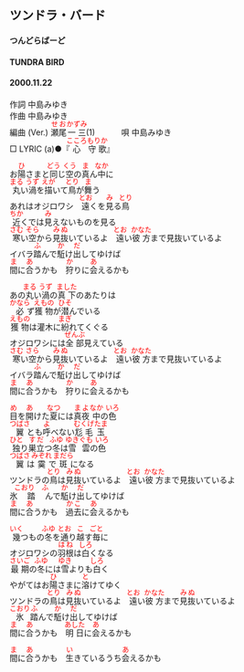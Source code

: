 <style type="text/css">
	ruby{
	    ruby-position: over;
	}
	ruby > rt{font-size: 12px;color:red;}
	p{font:16px;font-size: '楷体'}
</style>
## ツンドラ・バード
#### つんどらばーど
#### TUNDRA BIRD
#### 2000.11.22


作詞     中島みゆき　　　　　   
作曲      中島みゆき  　　　   
編曲 (Ver.) <ruby><rb>瀬尾</rb><rp>(</rp><rt>せお</rt><rp>)</rp></ruby><ruby><rb>一三</rb><rp>(</rp><rt>かずみ</rt><rp>)</rp></ruby>(1)　　　
唄     中島みゆき     
□ LYRIC (a)●『<ruby><rb>心</rb><rp>(</rp><rt>こころ</rt><rp>)</rp></ruby><ruby><rb>守歌</rb><rp>(</rp><rt>もりか</rt><rp>)</rp></ruby>』  
  
  
お<ruby><rb>陽</rb><rp>(</rp><rt>ひ</rt><rp>)</rp></ruby>さまと<ruby><rb>同</rb><rp>(</rp><rt>どう</rt><rp>)</rp></ruby>じ<ruby><rb>空</rb><rp>(</rp><rt>くう</rt><rp>)</rp></ruby>の<ruby><rb>真</rb><rp>(</rp><rt>ま</rt><rp>)</rp></ruby>ん<ruby><rb>中</rb><rp>(</rp><rt>なか</rt><rp>)</rp></ruby>に  
<ruby><rb>丸</rb><rp>(</rp><rt>まる</rt><rp>)</rp></ruby>い<ruby><rb>渦</rb><rp>(</rp><rt>うず</rt><rp>)</rp></ruby>を<ruby><rb>描</rb><rp>(</rp><rt>えが</rt><rp>)</rp></ruby>いて<ruby><rb>鳥</rb><rp>(</rp><rt>とり</rt><rp>)</rp></ruby>が<ruby><rb>舞</rb><rp>(</rp><rt>ま</rt><rp>)</rp></ruby>う  
あれはオジロワシ　<ruby><rb>遠</rb><rp>(</rp><rt>とお</rt><rp>)</rp></ruby>くを<ruby><rb>見</rb><rp>(</rp><rt>み</rt><rp>)</rp></ruby>る<ruby><rb>鳥</rb><rp>(</rp><rt>とり</rt><rp>)</rp></ruby>  
<ruby><rb>近</rb><rp>(</rp><rt>ちか</rt><rp>)</rp></ruby>くでは<ruby><rb>見</rb><rp>(</rp><rt>み</rt><rp>)</rp></ruby>えないものを見る  
<ruby><rb>寒</rb><rp>(</rp><rt>さむ</rt><rp>)</rp></ruby>い<ruby><rb>空</rb><rp>(</rp><rt>そら</rt><rp>)</rp></ruby>から<ruby><rb>見抜</rb><rp>(</rp><rt>みぬ</rt><rp>)</rp></ruby>いているよ　<ruby><rb>遠</rb><rp>(</rp><rt>とお</rt><rp>)</rp></ruby>い<ruby><rb>彼方</rb><rp>(</rp><rt>かなた</rt><rp>)</rp></ruby>まで見抜いているよ  
イバラ<ruby><rb>踏</rb><rp>(</rp><rt>ふ</rt><rp>)</rp></ruby>んで<ruby><rb>駈</rb><rp>(</rp><rt>か</rt><rp>)</rp></ruby>け<ruby><rb>出</rb><rp>(</rp><rt>だ</rt><rp>)</rp></ruby>してゆけば  
<ruby><rb>間</rb><rp>(</rp><rt>ま</rt><rp>)</rp></ruby>に<ruby><rb>合</rb><rp>(</rp><rt>あ</rt><rp>)</rp></ruby>うかも　<ruby><rb>狩</rb><rp>(</rp><rt>か</rt><rp>)</rp></ruby>りに<ruby><rb>会</rb><rp>(</rp><rt>あ</rt><rp>)</rp></ruby>えるかも  
  
あの<ruby><rb>丸</rb><rp>(</rp><rt>まる</rt><rp>)</rp></ruby>い<ruby><rb>渦</rb><rp>(</rp><rt>うず</rt><rp>)</rp></ruby>の<ruby><rb>真下</rb><rp>(</rp><rt>ました</rt><rp>)</rp></ruby>のあたりは  
<ruby><rb>必</rb><rp>(</rp><rt>かなら</rt><rp>)</rp></ruby>ず<ruby><rb>獲物</rb><rp>(</rp><rt>えもの</rt><rp>)</rp></ruby>が<ruby><rb>潜</rb><rp>(</rp><rt>ひそ</rt><rp>)</rp></ruby>んでいる  
<ruby><rb>獲物</rb><rp>(</rp><rt>えもの</rt><rp>)</rp></ruby>は灌木に<ruby><rb>紛</rb><rp>(</rp><rt>まぎ</rt><rp>)</rp></ruby>れてくぐる  
オジロワシには<ruby><rb>全部</rb><rp>(</rp><rt>ぜんぶ</rt><rp>)</rp></ruby>見えている  
<ruby><rb>寒</rb><rp>(</rp><rt>さむ</rt><rp>)</rp></ruby>い<ruby><rb>空</rb><rp>(</rp><rt>さら</rt><rp>)</rp></ruby>から<ruby><rb>見抜</rb><rp>(</rp><rt>みぬ</rt><rp>)</rp></ruby>いているよ　<ruby><rb>遠</rb><rp>(</rp><rt>とお</rt><rp>)</rp></ruby>い<ruby><rb>彼方</rb><rp>(</rp><rt>かなた</rt><rp>)</rp></ruby>まで見抜いているよ  
イバラ<ruby><rb>踏</rb><rp>(</rp><rt>ふ</rt><rp>)</rp></ruby>んで<ruby><rb>駈</rb><rp>(</rp><rt>か</rt><rp>)</rp></ruby>け<ruby><rb>出</rb><rp>(</rp><rt>だ</rt><rp>)</rp></ruby>してゆけば  
<ruby><rb>間</rb><rp>(</rp><rt>ま</rt><rp>)</rp></ruby>に<ruby><rb>合</rb><rp>(</rp><rt>あ</rt><rp>)</rp></ruby>うかも　<ruby><rb>狩</rb><rp>(</rp><rt>か</rt><rp>)</rp></ruby>りに<ruby><rb>会</rb><rp>(</rp><rt>あ</rt><rp>)</rp></ruby>えるかも  
  
<ruby><rb>目</rb><rp>(</rp><rt>め</rt><rp>)</rp></ruby>を<ruby><rb>開</rb><rp>(</rp><rt>あ</rt><rp>)</rp></ruby>けた<ruby><rb>夏</rb><rp>(</rp><rt>なつ</rt><rp>)</rp></ruby>には<ruby><rb>真夜</rb><rp>(</rp><rt>まよ</rt><rp>)</rp></ruby><ruby><rb>中</rb><rp>(</rp><rt>なか</rt><rp>)</rp></ruby>の<ruby><rb>色</rb><rp>(</rp><rt>いろ</rt><rp>)</rp></ruby>  
<ruby><rb>翼</rb><rp>(</rp><rt>つばさ</rt><rp>)</rp></ruby>とも<ruby><rb>呼</rb><rp>(</rp><rt>よ</rt><rp>)</rp></ruby>べない<ruby><rb>尨毛</rb><rp>(</rp><rt>むくげ</rt><rp>)</rp></ruby><ruby><rb>玉</rb><rp>(</rp><rt>たま</rt><rp>)</rp></ruby>  
<ruby><rb>独</rb><rp>(</rp><rt>ひと</rt><rp>)</rp></ruby>り<ruby><rb>巣立</rb><rp>(</rp><rt>すだ</rt><rp>)</rp></ruby>つ<ruby><rb>冬</rb><rp>(</rp><rt>ふゆ</rt><rp>)</rp></ruby>は<ruby><rb>雪雲</rb><rp>(</rp><rt>ゆきぐも</rt><rp>)</rp></ruby>の<ruby><rb>色</rb><rp>(</rp><rt>いろ</rt><rp>)</rp></ruby>  
<ruby><rb>翼</rb><rp>(</rp><rt>つばさ</rt><rp>)</rp></ruby>は<ruby><rb>霙</rb><rp>(</rp><rt>みぞれ</rt><rp>)</rp></ruby>で<ruby><rb>斑</rb><rp>(</rp><rt>まだら</rt><rp>)</rp></ruby>になる  
ツンドラの<ruby><rb>鳥</rb><rp>(</rp><rt>とり</rt><rp>)</rp></ruby>は<ruby><rb>見抜</rb><rp>(</rp><rt>みぬ</rt><rp>)</rp></ruby>いているよ　<ruby><rb>遠</rb><rp>(</rp><rt>とお</rt><rp>)</rp></ruby>い<ruby><rb>彼方</rb><rp>(</rp><rt>かなた</rt><rp>)</rp></ruby>まで見抜いているよ  
氷<ruby><rb>踏</rb><rp>(</rp><rt>こおり　ふ</rt><rp>)</rp></ruby>んで<ruby><rb>駈</rb><rp>(</rp><rt>か</rt><rp>)</rp></ruby>け<ruby><rb>出</rb><rp>(</rp><rt>だ</rt><rp>)</rp></ruby>してゆけば  
<ruby><rb>間</rb><rp>(</rp><rt>ま</rt><rp>)</rp></ruby>に<ruby><rb>合</rb><rp>(</rp><rt>あ</rt><rp>)</rp></ruby>うかも　<ruby><rb>過去</rb><rp>(</rp><rt>かこ</rt><rp>)</rp></ruby>に<ruby><rb>会</rb><rp>(</rp><rt>あ</rt><rp>)</rp></ruby>えるかも  
  
<ruby><rb>幾</rb><rp>(</rp><rt>いく</rt><rp>)</rp></ruby>つもの<ruby><rb>冬</rb><rp>(</rp><rt>ふゆ</rt><rp>)</rp></ruby>を<ruby><rb>通</rb><rp>(</rp><rt>とお</rt><rp>)</rp></ruby>り<ruby><rb>越</rb><rp>(</rp><rt>こ</rt><rp>)</rp></ruby>す<ruby><rb>毎</rb><rp>(</rp><rt>ごと</rt><rp>)</rp></ruby>に  
オジロワシの<ruby><rb>羽根</rb><rp>(</rp><rt>はね</rt><rp>)</rp></ruby>は<ruby><rb>白</rb><rp>(</rp><rt>しろ</rt><rp>)</rp></ruby>くなる  
<ruby><rb>最期</rb><rp>(</rp><rt>さいご</rt><rp>)</rp></ruby>の<ruby><rb>冬</rb><rp>(</rp><rt>ふゆ</rt><rp>)</rp></ruby>には<ruby><rb>雪</rb><rp>(</rp><rt>ゆき</rt><rp>)</rp></ruby>よりも<ruby><rb>白</rb><rp>(</rp><rt>しろ</rt><rp>)</rp></ruby>く  
やがてはお<ruby><rb>陽</rb><rp>(</rp><rt>ひ</rt><rp>)</rp></ruby>さまに<ruby><rb>溶</rb><rp>(</rp><rt>と</rt><rp>)</rp></ruby>けてゆく  
ツンドラの<ruby><rb>鳥</rb><rp>(</rp><rt>とり</rt><rp>)</rp></ruby>は<ruby><rb>見抜</rb><rp>(</rp><rt>みぬ</rt><rp>)</rp></ruby>いているよ　<ruby><rb>遠</rb><rp>(</rp><rt>とお</rt><rp>)</rp></ruby>い<ruby><rb>彼方</rb><rp>(</rp><rt>かなた</rt><rp>)</rp></ruby>まで<ruby><rb>見抜</rb><rp>(</rp><rt>みぬ</rt><rp>)</rp></ruby>いているよ  
<ruby><rb>氷</rb><rp>(</rp><rt>こおり</rt><rp>)</rp></ruby><ruby><rb>踏</rb><rp>(</rp><rt>ふ</rt><rp>)</rp></ruby>んで<ruby><rb>駈</rb><rp>(</rp><rt>か</rt><rp>)</rp></ruby>け<ruby><rb>出</rb><rp>(</rp><rt>だ</rt><rp>)</rp></ruby>してゆけば  
<ruby><rb>間</rb><rp>(</rp><rt>ま</rt><rp>)</rp></ruby>に<ruby><rb>合</rb><rp>(</rp><rt>あ</rt><rp>)</rp></ruby>うかも　<ruby><rb>明日</rb><rp>(</rp><rt>あした</rt><rp>)</rp></ruby>に<ruby><rb>会</rb><rp>(</rp><rt>あ</rt><rp>)</rp></ruby>えるかも  
  
<ruby><rb>間</rb><rp>(</rp><rt>ま</rt><rp>)</rp></ruby>に<ruby><rb>合</rb><rp>(</rp><rt>あ</rt><rp>)</rp></ruby>うかも　<ruby><rb>生</rb><rp>(</rp><rt>い</rt><rp>)</rp></ruby>きているうち<ruby><rb>会</rb><rp>(</rp><rt>あ</rt><rp>)</rp></ruby>えるかも  